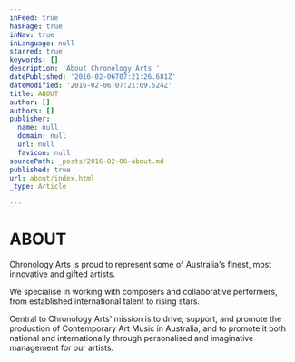```yaml
---
inFeed: true
hasPage: true
inNav: true
inLanguage: null
starred: true
keywords: []
description: 'About Chronology Arts '
datePublished: '2016-02-06T07:21:26.681Z'
dateModified: '2016-02-06T07:21:09.524Z'
title: ABOUT
author: []
authors: []
publisher:
  name: null
  domain: null
  url: null
  favicon: null
sourcePath: _posts/2016-02-06-about.md
published: true
url: about/index.html
_type: Article

---
```

# ABOUT

Chronology Arts is proud to represent some of Australia's finest, most innovative and gifted artists.

We specialise in working with composers and collaborative performers, from established international talent to rising stars.

Central to Chronology Arts' mission is to drive, support, and promote the production of Contemporary Art Music in Australia, and to promote it both national and internationally through personalised and imaginative management for our artists.